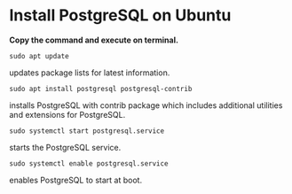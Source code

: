 # Install PostgreSQL on Ubuntu

**Copy the command and execute on terminal.**


```
sudo apt update
```
updates package lists for latest information.

```
sudo apt install postgresql postgresql-contrib
```
installs PostgreSQL with contrib package which includes additional utilities and extensions for PostgreSQL.

```
sudo systemctl start postgresql.service
```
starts the PostgreSQL service.

```
sudo systemctl enable postgresql.service
```
enables PostgreSQL to start at boot.
